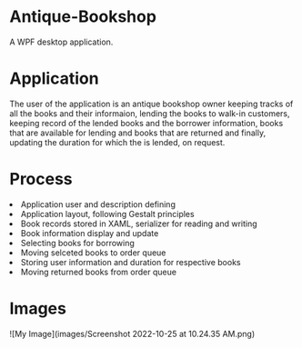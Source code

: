 # Antique-Bookshop

A WPF desktop application.

# Application

The user of the application is an antique bookshop owner keeping tracks of all the books and their informaion, lending the books to walk-in customers, keeping record of the lended books and the borrower information, books that are available for lending and books that are returned and finally, updating the duration for which the is lended, on request.

# Process
<li>Application user and description defining</li>
<li>Application layout, following Gestalt principles</li>
<li>Book records stored in XAML, serializer for reading and writing</li>
<li>Book information display and update</li>
<li>Selecting books for borrowing</li>
<li>Moving selceted books to order queue</li>
<li>Storing user information and duration for respective books</li>
<li>Moving returned books from order queue</li>

# Images
![My Image](images/Screenshot 2022-10-25 at 10.24.35 AM.png)
